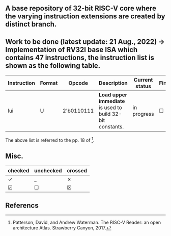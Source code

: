 ## A base repository of 32-bit RISC-V core where the varying instruction extensions are created by distinct branch.

## Work to be done (latest update: 21 Aug., 2022) -> Implementation of  RV32I base ISA which contains 47 instructions, the instruction list is shown as the following table.

| Instruction | Format | Opcode | Description | Current status | Finished |
| ---- | --- | ---------- | -------------------- | ----- | --- |
| lui | U | 2'b0110111 | **Load upper immediate** is used to build 32-bit constants. | in progress | &#x2610; |

The above list is referred to the pp. 18 of [^1].

## Misc.

|checked|unchecked|crossed|
|---|---|---|
|&check;|_|&cross;|
|&#x2611;|&#x2610;|&#x2612;|

## Referencs
[^1]: Patterson, David, and Andrew Waterman. The RISC-V Reader: an open architecture Atlas. Strawberry Canyon, 2017.
